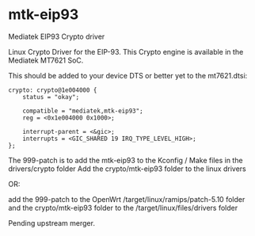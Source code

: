 # mtk-eip93
Mediatek EIP93 Crypto driver

Linux Crypto Driver for the EIP-93. This Crypto engine is
available in the Mediatek MT7621 SoC.

This should be added to your device DTS or better yet to the mt7621.dtsi:

	crypto: crypto@1e004000 {
		status = "okay";

		compatible = "mediatek,mtk-eip93";
		reg = <0x1e004000 0x1000>;

		interrupt-parent = <&gic>;
		interrupts = <GIC_SHARED 19 IRQ_TYPE_LEVEL_HIGH>;
	};

The 999-patch is to add the mtk-eip93 to the Kconfig / Make files in the drivers/crypto folder
Add the crypto/mtk-eip93 folder to the linux drivers

OR:

add the 999-patch to the OpenWrt /target/linux/ramips/patch-5.10 folder
and the crypto/mtk-eip93 folder to the /target/linux/files/drivers folder

Pending upstream merger.
